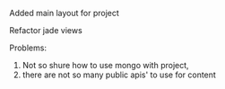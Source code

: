 Added main layout for project

Refactor jade views

Problems: 
1. Not so shure how to use mongo with project,
1. there are not so many public apis' to use for content

